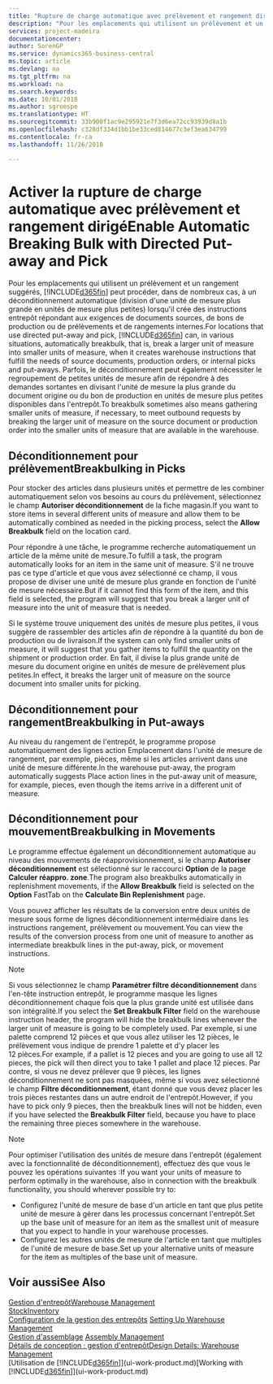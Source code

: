 ```yaml
---
title: "Rupture de charge automatique avec prélèvement et rangement dirigé | Microsoft Docs"
description: "Pour les emplacements qui utilisent un prélèvement et un rangement suggérés, vous pouvez diviser une unité de mesure plus grande en unités de mesure plus petites lors de la création d'instructions entrepôt répondant aux exigences de documents sources, de bons de production ou de prélèvements et de rangements internes."
services: project-madeira
documentationcenter: 
author: SorenGP
ms.service: dynamics365-business-central
ms.topic: article
ms.devlang: na
ms.tgt_pltfrm: na
ms.workload: na
ms.search.keywords: 
ms.date: 10/01/2018
ms.author: sgroespe
ms.translationtype: HT
ms.sourcegitcommit: 33b900f1ac9e295921e7f3d6ea72cc93939d8a1b
ms.openlocfilehash: c328df334d1bb1be33ced814677c3ef3ea634799
ms.contentlocale: fr-ca
ms.lasthandoff: 11/26/2018

---
```

# <a name="enable-automatic-breaking-bulk-with-directed-put-away-and-pick"></a><span data-ttu-id="fb348-103">Activer la rupture de charge automatique avec prélèvement et rangement dirigé</span><span class="sxs-lookup"><span data-stu-id="fb348-103">Enable Automatic Breaking Bulk with Directed Put-away and Pick</span></span>
<span data-ttu-id="fb348-104">Pour les emplacements qui utilisent un prélèvement et un rangement suggérés, [!INCLUDE[d365fin](includes/d365fin_md.md)] peut procéder, dans de nombreux cas, à un déconditionnement automatique (division d'une unité de mesure plus grande en unités de mesure plus petites) lorsqu'il crée des instructions entrepôt répondant aux exigences de documents sources, de bons de production ou de prélèvements et de rangements internes.</span><span class="sxs-lookup"><span data-stu-id="fb348-104">For locations that use directed put-away and pick, [!INCLUDE[d365fin](includes/d365fin_md.md)] can, in various situations, automatically breakbulk, that is, break a larger unit of measure into smaller units of measure, when it creates warehouse instructions that fulfill the needs of source documents, production orders, or internal picks and put-aways.</span></span> <span data-ttu-id="fb348-105">Parfois, le déconditionnement peut également nécessiter le regroupement de petites unités de mesure afin de répondre à des demandes sortantes en divisant l'unité de mesure la plus grande du document origine ou du bon de production en unités de mesure plus petites disponibles dans l'entrepôt.</span><span class="sxs-lookup"><span data-stu-id="fb348-105">To breakbulk sometimes also means gathering smaller units of measure, if necessary, to meet outbound requests by breaking the larger unit of measure on the source document or production order into the smaller units of measure that are available in the warehouse.</span></span>   

## <a name="breakbulking-in-picks"></a><span data-ttu-id="fb348-106">Déconditionnement pour prélèvement</span><span class="sxs-lookup"><span data-stu-id="fb348-106">Breakbulking in Picks</span></span>  
<span data-ttu-id="fb348-107">Pour stocker des articles dans plusieurs unités et permettre de les combiner automatiquement selon vos besoins au cours du prélèvement, sélectionnez le champ **Autoriser déconditionnement** de la fiche magasin.</span><span class="sxs-lookup"><span data-stu-id="fb348-107">If you want to store items in several different units of measure and allow them to be automatically combined as needed in the picking process, select the **Allow Breakbulk** field on the location card.</span></span>  

<span data-ttu-id="fb348-108">Pour répondre à une tâche, le programme recherche automatiquement un article de la même unité de mesure.</span><span class="sxs-lookup"><span data-stu-id="fb348-108">To fulfill a task, the program automatically looks for an item in the same unit of measure.</span></span> <span data-ttu-id="fb348-109">S'il ne trouve pas ce type d'article et que vous avez sélectionné ce champ, il vous propose de diviser une unité de mesure plus grande en fonction de l'unité de mesure nécessaire.</span><span class="sxs-lookup"><span data-stu-id="fb348-109">But if it cannot find this form of the item, and this field is selected, the program will suggest that you break a larger unit of measure into the unit of measure that is needed.</span></span>  

<span data-ttu-id="fb348-110">Si le système trouve uniquement des unités de mesure plus petites, il vous suggère de rassembler des articles afin de répondre à la quantité du bon de production ou de livraison.</span><span class="sxs-lookup"><span data-stu-id="fb348-110">If the system can only find smaller units of measure, it will suggest that you gather items to fulfill the quantity on the shipment or production order.</span></span> <span data-ttu-id="fb348-111">En fait, il divise la plus grande unité de mesure du document origine en unités de mesure de prélèvement plus petites.</span><span class="sxs-lookup"><span data-stu-id="fb348-111">In effect, it breaks the larger unit of measure on the source document into smaller units for picking.</span></span>  

## <a name="breakbulking-in-put-aways"></a><span data-ttu-id="fb348-112">Déconditionnement pour rangement</span><span class="sxs-lookup"><span data-stu-id="fb348-112">Breakbulking in Put-aways</span></span>  
<span data-ttu-id="fb348-113">Au niveau du rangement de l'entrepôt, le programme propose automatiquement des lignes action Emplacement dans l'unité de mesure de rangement, par exemple, pièces, même si les articles arrivent dans une unité de mesure différente.</span><span class="sxs-lookup"><span data-stu-id="fb348-113">In the warehouse put-away, the program automatically suggests Place action lines in the put-away unit of measure, for example, pieces, even though the items arrive in a different unit of measure.</span></span>  

## <a name="breakbulking-in-movements"></a><span data-ttu-id="fb348-114">Déconditionnement pour mouvement</span><span class="sxs-lookup"><span data-stu-id="fb348-114">Breakbulking in Movements</span></span>  
<span data-ttu-id="fb348-115">Le programme effectue également un déconditionnement automatique au niveau des mouvements de réapprovisionnement, si le champ **Autoriser déconditionnement** est sélectionné sur le raccourci **Option** de la page **Calculer réappro. zone**.</span><span class="sxs-lookup"><span data-stu-id="fb348-115">The program also breakbulks automatically in replenishment movements, if the **Allow Breakbulk** field is selected on the **Option** FastTab on the **Calculate Bin Replenishment** page.</span></span>  

<span data-ttu-id="fb348-116">Vous pouvez afficher les résultats de la conversion entre deux unités de mesure sous forme de lignes déconditionnement intermédiaire dans les instructions rangement, prélèvement ou mouvement.</span><span class="sxs-lookup"><span data-stu-id="fb348-116">You can view the results of the conversion process from one unit of measure to another as intermediate breakbulk lines in the put-away, pick, or movement instructions.</span></span>  

> [!NOTE]  
>  <span data-ttu-id="fb348-117">Si vous sélectionnez le champ **Paramétrer filtre déconditionnement** dans l'en-tête instruction entrepôt, le programme masque les lignes déconditionnement chaque fois que la plus grande unité est utilisée dans son intégralité.</span><span class="sxs-lookup"><span data-stu-id="fb348-117">If you select the **Set Breakbulk Filter** field on the warehouse instruction header, the program will hide the breakbulk lines whenever the larger unit of measure is going to be completely used.</span></span> <span data-ttu-id="fb348-118">Par exemple, si une palette comprend 12 pièces et que vous allez utiliser les 12 pièces, le prélèvement vous indique de prendre 1 palette et d'y placer les 12 pièces.</span><span class="sxs-lookup"><span data-stu-id="fb348-118">For example, if a pallet is 12 pieces and you are going to use all 12 pieces, the pick will then direct you to take 1 pallet and place 12 pieces.</span></span> <span data-ttu-id="fb348-119">Par contre, si vous ne devez prélever que 9 pièces, les lignes déconditionnement ne sont pas masquées, même si vous avez sélectionné le champ **Filtre déconditionnement**, étant donné que vous devez placer les trois pièces restantes dans un autre endroit de l'entrepôt.</span><span class="sxs-lookup"><span data-stu-id="fb348-119">However, if you have to pick only 9 pieces, then the breakbulk lines will not be hidden, even if you have selected the **Breakbulk Filter** field, because you have to place the remaining three pieces somewhere in the warehouse.</span></span>  

> [!NOTE]  
>  <span data-ttu-id="fb348-120">Pour optimiser l'utilisation des unités de mesure dans l'entrepôt (également avec la fonctionnalité de déconditionnement), effectuez dès que vous le pouvez les opérations suivantes :</span><span class="sxs-lookup"><span data-stu-id="fb348-120">If you want your units of measure to perform optimally in the warehouse, also in connection with the breakbulk functionality, you should wherever possible try to:</span></span>  
>   
> - <span data-ttu-id="fb348-121">Configurez l'unité de mesure de base d'un article en tant que plus petite unité de mesure à gérer dans les processus concernant l'entrepôt.</span><span class="sxs-lookup"><span data-stu-id="fb348-121">Set up the base unit of measure for an item as the smallest unit of measure that you expect to handle in your warehouse processes.</span></span>  
> - <span data-ttu-id="fb348-122">Configurez les autres unités de mesure de l'article en tant que multiples de l'unité de mesure de base.</span><span class="sxs-lookup"><span data-stu-id="fb348-122">Set up your alternative units of measure for the item as multiples of the base unit of measure.</span></span>  

## <a name="see-also"></a><span data-ttu-id="fb348-123">Voir aussi</span><span class="sxs-lookup"><span data-stu-id="fb348-123">See Also</span></span>  
[<span data-ttu-id="fb348-124">Gestion d'entrepôt</span><span class="sxs-lookup"><span data-stu-id="fb348-124">Warehouse Management</span></span>](warehouse-manage-warehouse.md)  
[<span data-ttu-id="fb348-125">Stock</span><span class="sxs-lookup"><span data-stu-id="fb348-125">Inventory</span></span>](inventory-manage-inventory.md)  
<span data-ttu-id="fb348-126">[Configuration de la gestion des entrepôts](warehouse-setup-warehouse.md)   </span><span class="sxs-lookup"><span data-stu-id="fb348-126">[Setting Up Warehouse Management](warehouse-setup-warehouse.md)   </span></span>  
<span data-ttu-id="fb348-127">[Gestion d'assemblage](assembly-assemble-items.md)  </span><span class="sxs-lookup"><span data-stu-id="fb348-127">[Assembly Management](assembly-assemble-items.md)  </span></span>  
[<span data-ttu-id="fb348-128">Détails de conception : gestion d'entrepôt</span><span class="sxs-lookup"><span data-stu-id="fb348-128">Design Details: Warehouse Management</span></span>](design-details-warehouse-management.md)  
<span data-ttu-id="fb348-129">[Utilisation de [!INCLUDE[d365fin](includes/d365fin_md.md)]](ui-work-product.md)</span><span class="sxs-lookup"><span data-stu-id="fb348-129">[Working with [!INCLUDE[d365fin](includes/d365fin_md.md)]](ui-work-product.md)</span></span>  


